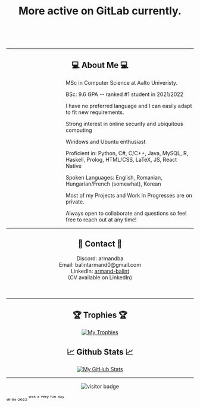 
<div>
<h1 align="center">More active on GitLab currently.</h1> <br><br><br>
</div>

---


<h2 align="center">💻 About Me 💻</h2>

<!--<div align="center"> Hello there, I'm Armand / Alex! <br> <br>
There are quite a few things I could say about myself, however, let's keep it short for now: <br> <br>
   </div>-->
   
<!--


              Github please allow us to use <style> on README files...

               Atrocity ahead caused by the lack of styling options 


-->

<div>  
  <dl><dd><dl><dd><dl><dd><dl><dd>MSc in Computer Science at Aalto Univeristy.<br></dd></dl></dd></dl></dd></dl></dd></dl>
  <dl><dd><dl><dd><dl><dd><dl><dd>BSc: 9.6 GPA -- ranked #1 student in 2021/2022<br></dd></dl></dd></dl></dd></dl></dd></dl>
  <dl><dd><dl><dd><dl><dd><dl><dd>I have no preferred language and I can easily adapt to fit new requirements.</dd></dl></dd></dl></dd></dl></dd></dl>
  <dl><dd><dl><dd><dl><dd><dl><dd>Strong interest in online security and ubiquitous computing</dd></dl></dd></dl></dd></dl></dd></dl>
  <dl><dd><dl><dd><dl><dd><dl><dd>Windows and Ubuntu enthusiast</dd></dl></dd></dl></dd></dl></dd></dl>
  <dl><dd><dl><dd><dl><dd><dl><dd>Proficient in: Python, C#, C/C++, Java, MySQL, R, Haskell, Prolog, HTML/CSS, LaTeX, JS, React Native</dd></dl></dd></dl></dd></dl></dd></dl>
  <dl><dd><dl><dd><dl><dd><dl><dd>Spoken Languages: English, Romanian, Hungarian/French (somewhat), Korean</dd></dl></dd></dl></dd></dl></dd></dl>
  <dl><dd><dl><dd><dl><dd><dl><dd>Most of my Projects and Work In Progresses are on private.</dd></dl></dd></dl></dd></dl></dd></dl>
  <dl><dd><dl><dd><dl><dd><dl><dd>Always open to collaborate and questions so feel free to reach out at any time!</dd></dl></dd></dl></dd></dl></dd></dl>
 </div>
 
 
---
 
 
 
<h2 align="center"> 📱 Contact 📱 </h2>
<div align="center"> 
  Discord: armandba <br>
  Email: balintarmand0@gmail.com <br>
   LinkedIn: <a href="https://www.linkedin.com/in/armand-balint/">armand-balint</a> <br>
   (CV available on LinkedIn)
</div><br><br>

---

<h2 align="center"> 	🏆 Trophies 🏆</h2>

<p align="center">
<a href="https://github.com/zedpaixd/zedpaixd/">
  <img align="center" src="https://github-profile-trophy.vercel.app/?username=zedpaixd&theme=nord&title=Joined2020,Stars,Followers,Repositories,Commits,MultiLanguage" alt="My Trophies" />
</a>
</p>

<h2 align="center"> &#x1f4c8; Github Stats &#x1f4c8;</h2>
<!--
<p align="center">
<a href="https://github.com/zedpaixd/zedpaixd/">
  <img align="center" src="https://github-readme-stats.vercel.app/api/top-langs/?username=zedpaixd&hide=shaderlab,assembly,pascal,php&title_color=6aa6f8&text_color=8a919a&icon_color=6aa6f8&bg_color=22272e" alt="My GitHub Stats" />
</a>
-->
<p align="center">
<a href="https://github.com/zedpaixd/zedpaixd/">
  <img align="center" src="https://github-readme-stats.vercel.app/api?username=zedpaixd&show_icons=true&line_height=27&count_private=true&title_color=6aa6f8&text_color=8a919a&icon_color=6aa6f8&bg_color=22272e" alt="My GitHub Stats" />
</a>
</p>


---

<p  align="center">
  <img src="https://visitor-badge.laobi.icu/badge?page_id=${zedpaixd}.${zedpaixd}" alt="visitor badge"/>
</p>


₁₆.₀₄.₂₀₂₂ ʷᵃˢ ᵃ ᵛᵉʳʸ ᶠᵘⁿ ᵈᵃʸ
